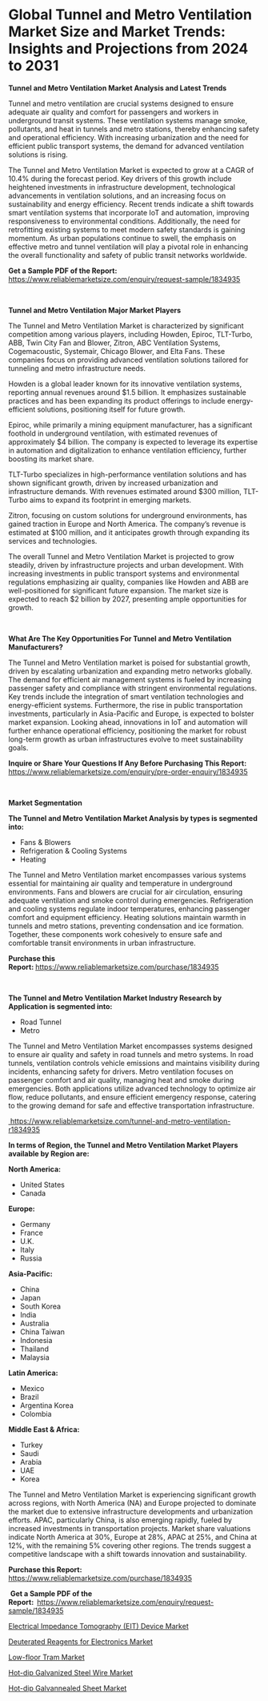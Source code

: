 <p><h1>Global Tunnel and Metro Ventilation Market Size and Market Trends: Insights and Projections from 2024 to 2031</h1></p><p><strong>Tunnel and Metro Ventilation Market Analysis and Latest Trends</strong></p>
<p><p>Tunnel and metro ventilation are crucial systems designed to ensure adequate air quality and comfort for passengers and workers in underground transit systems. These ventilation systems manage smoke, pollutants, and heat in tunnels and metro stations, thereby enhancing safety and operational efficiency. With increasing urbanization and the need for efficient public transport systems, the demand for advanced ventilation solutions is rising.</p><p>The Tunnel and Metro Ventilation Market is expected to grow at a CAGR of 10.4% during the forecast period. Key drivers of this growth include heightened investments in infrastructure development, technological advancements in ventilation solutions, and an increasing focus on sustainability and energy efficiency. Recent trends indicate a shift towards smart ventilation systems that incorporate IoT and automation, improving responsiveness to environmental conditions. Additionally, the need for retrofitting existing systems to meet modern safety standards is gaining momentum. As urban populations continue to swell, the emphasis on effective metro and tunnel ventilation will play a pivotal role in enhancing the overall functionality and safety of public transit networks worldwide.</p></p>
<p><strong>Get a Sample PDF of the Report:&nbsp;</strong> <a href="https://www.reliablemarketsize.com/enquiry/request-sample/1834935?utm_campaign=1550&utm_medium=2&utm_source=Github&utm_content=ia&utm_term=16102024&utm_id=tunnel-and-metro-ventilation">https://www.reliablemarketsize.com/enquiry/request-sample/1834935</a></p>
<p>&nbsp;</p>
<p><strong>Tunnel and Metro Ventilation Major Market Players</strong></p>
<p><p>The Tunnel and Metro Ventilation Market is characterized by significant competition among various players, including Howden, Epiroc, TLT-Turbo, ABB, Twin City Fan and Blower, Zitron, ABC Ventilation Systems, Cogemacoustic, Systemair, Chicago Blower, and Elta Fans. These companies focus on providing advanced ventilation solutions tailored for tunneling and metro infrastructure needs.</p><p>Howden is a global leader known for its innovative ventilation systems, reporting annual revenues around $1.5 billion. It emphasizes sustainable practices and has been expanding its product offerings to include energy-efficient solutions, positioning itself for future growth.</p><p>Epiroc, while primarily a mining equipment manufacturer, has a significant foothold in underground ventilation, with estimated revenues of approximately $4 billion. The company is expected to leverage its expertise in automation and digitalization to enhance ventilation efficiency, further boosting its market share.</p><p>TLT-Turbo specializes in high-performance ventilation solutions and has shown significant growth, driven by increased urbanization and infrastructure demands. With revenues estimated around $300 million, TLT-Turbo aims to expand its footprint in emerging markets.</p><p>Zitron, focusing on custom solutions for underground environments, has gained traction in Europe and North America. The company’s revenue is estimated at $100 million, and it anticipates growth through expanding its services and technologies.</p><p>The overall Tunnel and Metro Ventilation Market is projected to grow steadily, driven by infrastructure projects and urban development. With increasing investments in public transport systems and environmental regulations emphasizing air quality, companies like Howden and ABB are well-positioned for significant future expansion. The market size is expected to reach $2 billion by 2027, presenting ample opportunities for growth.</p></p>
<p>&nbsp;</p>
<p><strong>What Are The Key Opportunities For Tunnel and Metro Ventilation Manufacturers?</strong></p>
<p><p>The Tunnel and Metro Ventilation market is poised for substantial growth, driven by escalating urbanization and expanding metro networks globally. The demand for efficient air management systems is fueled by increasing passenger safety and compliance with stringent environmental regulations. Key trends include the integration of smart ventilation technologies and energy-efficient systems. Furthermore, the rise in public transportation investments, particularly in Asia-Pacific and Europe, is expected to bolster market expansion. Looking ahead, innovations in IoT and automation will further enhance operational efficiency, positioning the market for robust long-term growth as urban infrastructures evolve to meet sustainability goals.</p></p>
<p><strong>Inquire or Share Your Questions If Any Before Purchasing This Report:</strong> <a href="https://www.reliablemarketsize.com/enquiry/pre-order-enquiry/1834935?utm_campaign=1550&utm_medium=2&utm_source=Github&utm_content=ia&utm_term=16102024&utm_id=tunnel-and-metro-ventilation">https://www.reliablemarketsize.com/enquiry/pre-order-enquiry/1834935</a></p>
<p>&nbsp;</p>
<p><strong>Market Segmentation</strong></p>
<p><strong>The Tunnel and Metro Ventilation Market Analysis by types is segmented into:</strong></p>
<p><ul><li>Fans & Blowers</li><li>Refrigeration & Cooling Systems</li><li>Heating</li></ul></p>
<p><p>The Tunnel and Metro Ventilation market encompasses various systems essential for maintaining air quality and temperature in underground environments. Fans and blowers are crucial for air circulation, ensuring adequate ventilation and smoke control during emergencies. Refrigeration and cooling systems regulate indoor temperatures, enhancing passenger comfort and equipment efficiency. Heating solutions maintain warmth in tunnels and metro stations, preventing condensation and ice formation. Together, these components work cohesively to ensure safe and comfortable transit environments in urban infrastructure.</p></p>
<p><strong>Purchase this Report:&nbsp;</strong><a href="https://www.reliablemarketsize.com/purchase/1834935?utm_campaign=1550&utm_medium=2&utm_source=Github&utm_content=ia&utm_term=16102024&utm_id=tunnel-and-metro-ventilation">https://www.reliablemarketsize.com/purchase/1834935</a></p>
<p>&nbsp;</p>
<p><strong>The Tunnel and Metro Ventilation Market Industry Research by Application is segmented into:</strong></p>
<p><ul><li>Road Tunnel</li><li>Metro</li></ul></p>
<p><p>The Tunnel and Metro Ventilation Market encompasses systems designed to ensure air quality and safety in road tunnels and metro systems. In road tunnels, ventilation controls vehicle emissions and maintains visibility during incidents, enhancing safety for drivers. Metro ventilation focuses on passenger comfort and air quality, managing heat and smoke during emergencies. Both applications utilize advanced technology to optimize air flow, reduce pollutants, and ensure efficient emergency response, catering to the growing demand for safe and effective transportation infrastructure.</p></p>
<p><a href="https://www.reliablemarketsize.com/tunnel-and-metro-ventilation-r1834935?utm_campaign=1550&utm_medium=2&utm_source=Github&utm_content=ia&utm_term=16102024&utm_id=tunnel-and-metro-ventilation">&nbsp;https://www.reliablemarketsize.com/tunnel-and-metro-ventilation-r1834935</a></p>
<p><strong>In terms of Region, the Tunnel and Metro Ventilation Market Players available by Region are:</strong></p>
<p>
    <p> <strong> North America: </strong>
        <ul>
            <li>United States</li>
            <li>Canada</li>
        </ul>
        </p> 
    <p> <strong> Europe: </strong>
        <ul>
            <li>Germany</li>
            <li>France</li>
            <li>U.K.</li>
            <li>Italy</li>
            <li>Russia</li>
        </ul>
        </p> 
    <p> <strong> Asia-Pacific: </strong>
        <ul>
            <li>China</li>
            <li>Japan</li>
            <li>South Korea</li>
            <li>India</li>
            <li>Australia</li>
            <li>China Taiwan</li>
            <li>Indonesia</li>
            <li>Thailand</li>
            <li>Malaysia</li>
        </ul>
        </p> 
    <p> <strong> Latin America: </strong>
        <ul>
            <li>Mexico</li>
            <li>Brazil</li>
            <li>Argentina Korea</li>
            <li>Colombia</li>
        </ul>
        </p> 
    <p> <strong> Middle East & Africa: </strong>
        <ul>
            <li>Turkey</li>
            <li>Saudi</li>
            <li>Arabia</li>
            <li>UAE</li>
            <li>Korea</li>
        </ul>
    </p>
    </p>
<p><p>The Tunnel and Metro Ventilation Market is experiencing significant growth across regions, with North America (NA) and Europe projected to dominate the market due to extensive infrastructure developments and urbanization efforts. APAC, particularly China, is also emerging rapidly, fueled by increased investments in transportation projects. Market share valuations indicate North America at 30%, Europe at 28%, APAC at 25%, and China at 12%, with the remaining 5% covering other regions. The trends suggest a competitive landscape with a shift towards innovation and sustainability.</p></p>
<p><strong>Purchase this Report: </strong><a href="https://www.reliablemarketsize.com/purchase/1834935?utm_campaign=1550&utm_medium=2&utm_source=Github&utm_content=ia&utm_term=16102024&utm_id=tunnel-and-metro-ventilation">https://www.reliablemarketsize.com/purchase/1834935</a></p>
<p>&nbsp;<strong>Get a Sample PDF of the Report:&nbsp;&nbsp;</strong><a href="https://www.reliablemarketsize.com/enquiry/request-sample/1834935?utm_campaign=1550&utm_medium=2&utm_source=Github&utm_content=ia&utm_term=16102024&utm_id=tunnel-and-metro-ventilation">https://www.reliablemarketsize.com/enquiry/request-sample/1834935</a></p>
<p><strong></strong></p>
<p><p><a href="https://www.linkedin.com/pulse/electrical-impedance-tomography-eit-device-market-overview-vdq0e?trk=public_post_embed_feed-article-content&utm_campaign=1550&utm_medium=2&utm_source=Github&utm_content=ia&utm_term=16102024&utm_id=tunnel-and-metro-ventilation">Electrical Impedance Tomography (EIT) Device Market</a></p><p><a href="https://www.linkedin.com/pulse/deuterated-reagents-electronics-market-growth-segmentation-regional-ugjle?utm_campaign=1550&utm_medium=2&utm_source=Github&utm_content=ia&utm_term=16102024&utm_id=tunnel-and-metro-ventilation">Deuterated Reagents for Electronics Market</a></p><p><a href="https://www.linkedin.com/pulse/low-floor-tram-market-opportunities-emerging-global-hyf0e?trk=public_post_embed_feed-article-content&utm_campaign=1550&utm_medium=2&utm_source=Github&utm_content=ia&utm_term=16102024&utm_id=tunnel-and-metro-ventilation">Low-floor Tram Market</a></p><p><a href="https://github.com/ChiragRp1/Market-Research-Report-List-6/blob/main/hot-dip-galvanized-steel-wire-market.md?utm_campaign=1550&utm_medium=2&utm_source=Github&utm_content=ia&utm_term=16102024&utm_id=tunnel-and-metro-ventilation">Hot-dip Galvanized Steel Wire Market</a></p><p><a href="https://github.com/cano01c7/Market-Research-Report-List-1/blob/main/hot-dip-galvannealed-sheet-market.md?utm_campaign=1550&utm_medium=2&utm_source=Github&utm_content=ia&utm_term=16102024&utm_id=tunnel-and-metro-ventilation">Hot-dip Galvannealed Sheet Market</a></p></p>